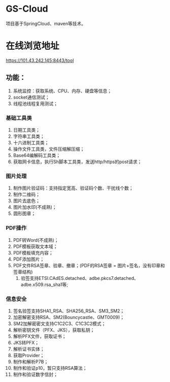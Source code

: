 # GS-Cloud

项目基于SpringCloud、maven等技术。

# 在线浏览地址
https://101.43.242.145:8443/tool

## 功能：
1. 系统监控：获取系统、CPU、内存、硬盘等信息；
2. socket通信测试； 
3. 线程池线程复用测试；

### 基础工具类
1. 日期工具类；
2. 字符串工具类；
3. 十六进制工具类；
4. 操作文件工具类，文件压缩解压缩；
5. Base64编解码工具类；
6. 获取网卡信息，执行Sh脚本工具类，发送http/https的post请求；

### 图片处理
1. 制作图片验证码：支持指定宽高、验证码个数、干扰线个数；
2. 制作二维码；
3. 图片去底色；
4. 图片加水印(不成熟)；
5. 圆形图章；

### PDF操作
1. PDF转Word(不成熟)；
2. PDF模板获取文本域；
3. PDF模板填充内容；
4. PDF添加图片； 
5. PDF文件RSA签章、验章、撤章；(PDF的RSA签章 = 图片+签名，没有印章和签章结构)
   1. 验签支持ETSI.CAdES.detached、adbe.pkcs7.detached、adbe.x509.rsa_sha1等;


### 信息安全
1. 签名验签支持SHA1_RSA、SHA256_RSA、SM3_SM2； 
2. 加密解密支持RSA、SM2(Bouncycastle、GMT0009)；
3. SM2加解密密文支持C1C2C3、C1C3C2模式；
4. 解析密钥文件（PFX、JKS），获取私钥；
5. 解析PFX文件，获取证书；
6. JKS转PFX；
7. 解析证书实体；
8. 获取Provider；
9. 制作和解析P7B；
10. 制作和验证p10，暂只支持RSA算法；
11. 制作和验证数字信封；
